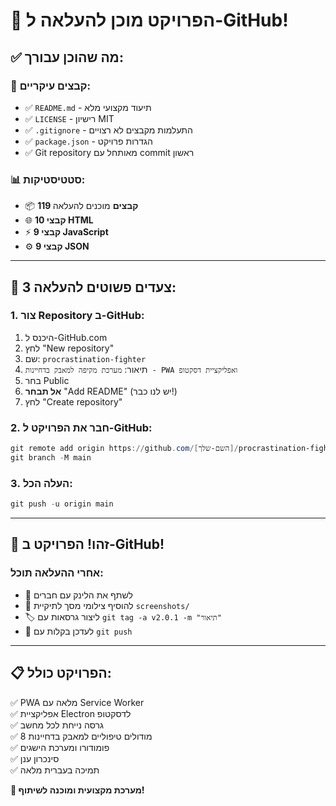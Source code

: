 # 🎯 **הפרויקט מוכן להעלאה ל-GitHub!**

## ✅ **מה שהוכן עבורך:**

### 📁 **קבצים עיקריים:**
- ✅ `README.md` - תיעוד מקצועי מלא
- ✅ `LICENSE` - רישיון MIT
- ✅ `.gitignore` - התעלמות מקבצים לא רצויים
- ✅ `package.json` - הגדרות פרויקט
- ✅ Git repository מאותחל עם commit ראשון

### 📊 **סטטיסטיקות:**
- 📦 **119 קבצים** מוכנים להעלאה
- 🌐 **10 קבצי HTML**
- ⚡ **9 קבצי JavaScript**
- ⚙️ **9 קבצי JSON**

---

## 🚀 **3 צעדים פשוטים להעלאה:**

### **1. צור Repository ב-GitHub:**
1. היכנס ל-GitHub.com
2. לחץ "New repository" 
3. שם: `procrastination-fighter`
4. תיאור: `מערכת מקיפה למאבק בדחיינות - PWA ואפליקציית דסקטופ`
5. בחר Public
6. **אל תבחר** "Add README" (יש לנו כבר!)
7. לחץ "Create repository"

### **2. חבר את הפרויקט ל-GitHub:**
```powershell
git remote add origin https://github.com/[השם-שלך]/procrastination-fighter.git
git branch -M main
```

### **3. העלה הכל:**
```powershell
git push -u origin main
```

---

## 🎉 **זהו! הפרויקט ב-GitHub!**

### **אחרי ההעלאה תוכל:**
- 🌟 לשתף את הלינק עם חברים
- 📸 להוסיף צילומי מסך לתיקיית `screenshots/`
- 🏷️ ליצור גרסאות עם `git tag -a v2.0.1 -m "תיאור"`
- 🔄 לעדכן בקלות עם `git push`

---

## 📋 **הפרויקט כולל:**
✅ PWA מלאה עם Service Worker  
✅ אפליקציית Electron לדסקטופ  
✅ גרסה נייחת לכל מחשב  
✅ 8 מודולים טיפוליים למאבק בדחיינות  
✅ פומודורו ומערכת הישגים  
✅ סינכרון ענן  
✅ תמיכה בעברית מלאה  

**🎯 מערכת מקצועית ומוכנה לשיתוף!**
